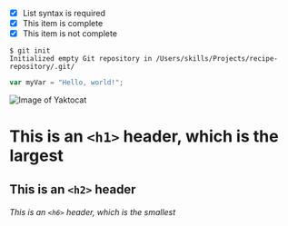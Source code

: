 - [x] List syntax is required
- [x] This item is complete
- [x] This item is not complete

```
$ git init
Initialized empty Git repository in /Users/skills/Projects/recipe-repository/.git/
```
``` javascript
var myVar = "Hello, world!";
```

![Image of Yaktocat](https://octodex.github.com/images/yaktocat.png)

# This is an `<h1>` header, which is the largest

## This is an `<h2>` header

###### This is an `<h6>` header, which is the smallest

